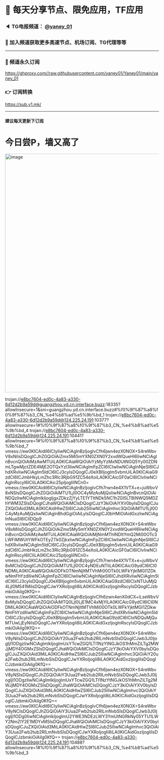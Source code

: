 # 🚀 每天分享节点、限免应用，TF应用
### 🔈 TG电报频道： [@yaney_01](https://t.me/yaney_01) 
### 🔔 加入频道获取更多高速节点、机场订阅、TG代理等等  
***
### 🔗  频道永久订阅
   https://ghproxy.com//raw.githubusercontent.com/yaney01/Yaney01/main/yaney_01
### 👉  订阅转换
   https://sub.v1.mk/
***
#### 建议每天更新下订阅
# 今日尝P，墙又高了
<img width="780" alt="image" src="https://user-images.githubusercontent.com/53202722/202074424-18f4ff5a-bed6-4757-b941-16edde50b182.png">

trojan://e8bc7604-ed0c-4a83-a330-6d12d2b9a59d@guangzhou.yd.cn.interface.buzz:18335?allowInsecure=1&sni=guangzhou.yd.cn.interface.buzz#%f0%9f%87%a8%f0%9f%87%b3_CN_%e4%b8%ad%e5%9b%bd_1
trojan://e8bc7604-ed0c-4a83-a330-6d12d2b9a59d@124.225.24.191:10377?allowInsecure=1#%f0%9f%87%a8%f0%9f%87%b3_CN_%e4%b8%ad%e5%9b%bd_4
trojan://e8bc7604-ed0c-4a83-a330-6d12d2b9a59d@124.225.24.191:10441?allowInsecure=1#%f0%9f%87%a8%f0%9f%87%b3_CN_%e4%b8%ad%e5%9b%bd_7
vmess://ew0KICAidiI6ICIyIiwNCiAgInBzIjogIvCfh6jwn4ezX0NOX+S4reWbvV8xNiIsDQogICJhZGQiOiAiZmx5Mi5mYXN0ZXN0Y2xvdWQueHl6IiwNCiAgInBvcnQiOiAiMzAwMTUiLA0KICAiaWQiOiAiYzMyYzMxNDUtNGQ5Yy00ZDNmLTgwMjctZDE4MjE2OTQxYzI3IiwNCiAgImFpZCI6ICIwIiwNCiAgInNjeSI6ICJhdXRvIiwNCiAgIm5ldCI6ICJ3cyIsDQogICJ0eXBlIjogIm5vbmUiLA0KICAiaG9zdCI6ICJmbHkyLmZhc3Rlc3RjbG91ZC54eXoiLA0KICAicGF0aCI6ICIvIiwNCiAgInRscyI6ICIiLA0KICAic25pIjogIiINCn0=
vmess://ew0KICAidiI6ICIyIiwNCiAgInBzIjogIvCfh7rwn4e4X1VTX+e+juWbvV8xNSIsDQogICJhZGQiOiAiMTU1LjI0OC4yMzAuMjQxIiwNCiAgInBvcnQiOiAiNDQzIiwNCiAgImlkIjogIjgxZDkzZjYyLTE1YTItNDk5NC1hZGI5LTBiNWQ5MDZhYWM3ZSIsDQogICJhaWQiOiAiMCIsDQogICJzY3kiOiAiYXV0byIsDQogICJuZXQiOiAid3MiLA0KICAidHlwZSI6ICJub25lIiwNCiAgImhvc3QiOiAiMTU1LjI0OC4yMzAuMjQxIiwNCiAgInBhdGgiOiAiLyIsDQogICJ0bHMiOiAidGxzIiwNCiAgInNuaSI6ICIiDQp9
vmess://ew0KICAidiI6ICIyIiwNCiAgInBzIjogIvCfh6jwn4ezX0NOX+S4reWbvV8xMiIsDQogICJhZGQiOiAiZmx5My5mYXN0ZXN0Y2xvdWQueHl6IiwNCiAgInBvcnQiOiAiMzAwMTUiLA0KICAiaWQiOiAiMjNmMThlNDItYmQ2Mi00OTc3LWFiMWUtYWFkOTEyZTk0ZjkxIiwNCiAgImFpZCI6ICIwIiwNCiAgInNjeSI6ICJhdXRvIiwNCiAgIm5ldCI6ICJ3cyIsDQogICJ0eXBlIjogIm5vbmUiLA0KICAiaG9zdCI6ICJmbHkzLmZhc3Rlc3RjbG91ZC54eXoiLA0KICAicGF0aCI6ICIvIiwNCiAgInRscyI6ICIiLA0KICAic25pIjogIiINCn0=
vmess://ew0KICAidiI6ICIyIiwNCiAgInBzIjogIvCfh7rwn4e4X1VTX+e+juWbvV8xMCIsDQogICJhZGQiOiAiMTU1LjI0OC4yNDEuNTIiLA0KICAicG9ydCI6ICI0NDMiLA0KICAiaWQiOiAiODFkOTNmNjItMTVhMi00OTk0LWFkYjktMGI1ZDkwNmFhYzdlIiwNCiAgImFpZCI6ICIwIiwNCiAgInNjeSI6ICJhdXRvIiwNCiAgIm5ldCI6ICJ3cyIsDQogICJ0eXBlIjogIm5vbmUiLA0KICAiaG9zdCI6ICIxNTUuMjQ4LjI0MS41MiIsDQogICJwYXRoIjogIi8iLA0KICAidGxzIjogInRscyIsDQogICJzbmkiOiAiIg0KfQ==
vmess://ew0KICAidiI6ICIyIiwNCiAgInBzIjogIvCfh6zwn4enX0dCX+iLseWbvV8xMyIsDQogICJhZGQiOiAiMTQ0LjI0LjE1MC4xMjYiLA0KICAicG9ydCI6ICI0NDMiLA0KICAiaWQiOiAiODFkOTNmNjItMTVhMi00OTk0LWFkYjktMGI1ZDkwNmFhYzdlIiwNCiAgImFpZCI6ICIwIiwNCiAgInNjeSI6ICJhdXRvIiwNCiAgIm5ldCI6ICJ3cyIsDQogICJ0eXBlIjogIm5vbmUiLA0KICAiaG9zdCI6ICIxNDQuMjQuMTUwLjEyNiIsDQogICJwYXRoIjogIi8iLA0KICAidGxzIjogInRscyIsDQogICJzbmkiOiAiIg0KfQ==
vmess://ew0KICAidiI6ICIyIiwNCiAgInBzIjogIvCfh6jwn4ezX0NOX+S4reWbvV8yNiIsDQogICJhZGQiOiAiY20ua2Fwb2tub2RlLmNvbSIsDQogICJwb3J0IjogIjI1ODgzIiwNCiAgImlkIjogImUxYTcwZGQ1LTI1NzYtNGJkOS1hMmZiLTg2MWJjMDY4OGMxZSIsDQogICJhaWQiOiAiMCIsDQogICJzY3kiOiAiYXV0byIsDQogICJuZXQiOiAid3MiLA0KICAidHlwZSI6ICJub25lIiwNCiAgImhvc3QiOiAiY20ua2Fwb2tub2RlLmNvbSIsDQogICJwYXRoIjogIi8iLA0KICAidGxzIjogIiIsDQogICJzbmkiOiAiIg0KfQ==
vmess://ew0KICAidiI6ICIyIiwNCiAgInBzIjogIvCfh6jwn4ezX0NOX+S4reWbvV8yNSIsDQogICJhZGQiOiAiY3Uua2Fwb2tub2RlLmNvbSIsDQogICJwb3J0IjogIjI1ODgzIiwNCiAgImlkIjogImUxYTcwZGQ1LTI1NzYtNGJkOS1hMmZiLTg2MWJjMDY4OGMxZSIsDQogICJhaWQiOiAiMCIsDQogICJzY3kiOiAiYXV0byIsDQogICJuZXQiOiAid3MiLA0KICAidHlwZSI6ICJub25lIiwNCiAgImhvc3QiOiAiY3Uua2Fwb2tub2RlLmNvbSIsDQogICJwYXRoIjogIi8iLA0KICAidGxzIjogIiIsDQogICJzbmkiOiAiIg0KfQ==
vmess://ew0KICAidiI6ICIyIiwNCiAgInBzIjogIvCfh6jwn4ezX0NOX+S4reWbvV8yNCIsDQogICJhZGQiOiAiY3Uua2Fwb2tub2RlLmNvbSIsDQogICJwb3J0IjogIjI1ODg0IiwNCiAgImlkIjogImU2YWE3NDEzLWY3YmUtNGRkNy05YTU1LWY2NmZlY2E1MDYxMSIsDQogICJhaWQiOiAiMCIsDQogICJzY3kiOiAiYXV0byIsDQogICJuZXQiOiAid3MiLA0KICAidHlwZSI6ICJub25lIiwNCiAgImhvc3QiOiAiY3Uua2Fwb2tub2RlLmNvbSIsDQogICJwYXRoIjogIi8iLA0KICAidGxzIjogIiIsDQogICJzbmkiOiAiIg0KfQ==
trojan://e8bc7604-ed0c-4a83-a330-6d12d2b9a59d@124.225.24.191:10488?allowInsecure=1#%f0%9f%87%a8%f0%9f%87%b3_CN_%e4%b8%ad%e5%9b%bd_3
